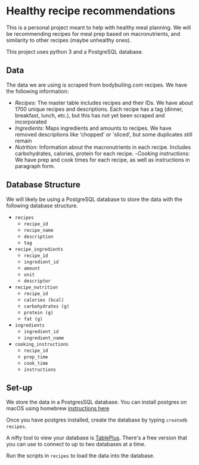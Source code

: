 # Healthy recipe recommendations

This is a personal project meant to help with healthy meal planning. We will be recommending recipes for meal prep based on macronutrients, and similarity to other recipes (maybe unhealthy ones).

This project uses python 3 and a PostgreSQL database.


## Data
The data we are using is scraped from bodybuiling.com recipes. We have the following information:

- *Recipes:* The master table includes recipes and their IDs. We have about 1700 unique recipes and descriptions. Each recipe has a tag (dinner, breakfast, lunch, etc.), but this has not yet been scraped and incorporated
- *Ingredients:* Maps ingredients and amounts to recipes. We have removed descriptions like 'chopped' or 'sliced', but some duplicates still remain
- *Nutrition:* Information about the macronutrients in each recipe. Includes carbohydrates, calories, protein for each recipe.
-*Cooking instructions:* We have prep and cook times for each recipe, as well as instructions in paragraph form.

## Database Structure
We will likely be using a PostgreSQL database to store the data with the following database structure.
- `recipes`
  - `recipe_id`
  - `recipe_name`
  - `description`
  - `tag`
- `recipe_ingredients`
    - `recipe_id`
    - `ingredient_id`
    - `amount`
    - `unit`
    - `descriptor`
- `recipe_nutrition`
  - `recipe_id`
  - `calories (kcal)`
  - `carbohydrates (g)`
  - `protein (g)`
  - `fat (g)`
- `ingredients`
  - `ingredient_id`
  - `ingredient_name`
- `cooking_instructions`
  - `recipe_id`
  - `prep_time`
  - `cook_time`
  - `instructions`

## Set-up
We store the data in a PostgresSQL database. You can install postgres on macOS using homebrew [instructions here](https://launchschool.com/blog/how-to-install-postgresql-on-a-mac)

Once you have postgres installed, create the database by typing `createdb recipes`.

A nifty tool to view your database is [TablePlus](https://tableplus.io/). There's a free version that you can use to connect to up to two databases at a time.

Run the scripts in `recipes` to load the data into the database.
